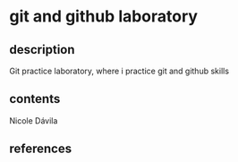 # git and github laboratory
## description
Git practice laboratory, where i practice git and github skills
## contents
Nicole Dávila
## references
